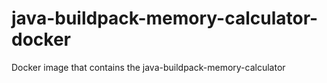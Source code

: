 # java-buildpack-memory-calculator-docker
Docker image that contains the java-buildpack-memory-calculator

